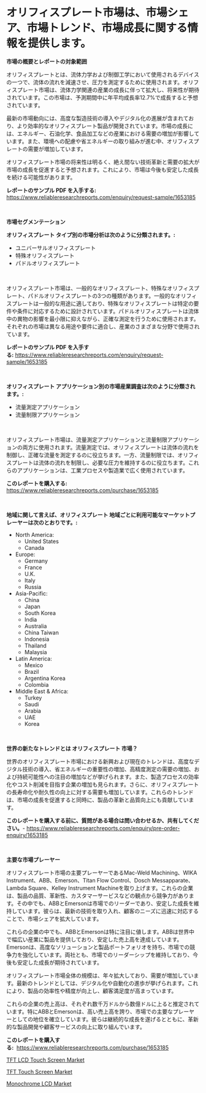 <p><h1>オリフィスプレート市場は、市場シェア、市場トレンド、市場成長に関する情報を提供します。</h1></p><p><strong>市場の概要とレポートの対象範囲</strong></p>
<p><p>オリフィスプレートとは、流体力学および制御工学において使用されるデバイスの一つで、流体の流れを減速させ、圧力を測定するために使用されます。オリフィスプレート市場は、流体力学関連の産業の成長に伴って拡大し、将来性が期待されています。この市場は、予測期間中に年平均成長率12.7%で成長すると予想されています。</p><p>最新の市場動向には、高度な製造技術の導入やデジタル化の進展が含まれており、より効率的なオリフィスプレート製品が開発されています。市場の成長には、エネルギー、石油化学、食品加工などの産業における需要の増加が影響しています。また、環境への配慮や省エネルギーの取り組みが進む中、オリフィスプレートの需要が増加しています。</p><p>オリフィスプレート市場の将来性は明るく、絶え間ない技術革新と需要の拡大が市場の成長を促進すると予想されます。これにより、市場は今後も安定した成長を続ける可能性があります。</p></p>
<p><strong>レポートのサンプル PDF を入手する:</strong> <a href="https://www.reliableresearchreports.com/enquiry/request-sample/1653185">https://www.reliableresearchreports.com/enquiry/request-sample/1653185</a></p>
<p>&nbsp;</p>
<p><strong>市場セグメンテーション</strong></p>
<p><strong>オリフィスプレート タイプ別の市場分析は次のように分類されます。:</strong></p>
<p><ul><li>ユニバーサルオリフィスプレート</li><li>特殊オリフィスプレート</li><li>パドルオリフィスプレート</li></ul></p>
<p>&nbsp;</p>
<p><p>オリフィスプレート市場は、一般的なオリフィスプレート、特殊なオリフィスプレート、パドルオリフィスプレートの3つの種類があります。一般的なオリフィスプレートは一般的な用途に適しており、特殊なオリフィスプレートは特定の要件や条件に対応するために設計されています。パドルオリフィスプレートは流体中の異物の影響を最小限に抑えながら、正確な測定を行うために使用されます。それぞれの市場は異なる用途や要件に適合し、産業のさまざまな分野で使用されています。</p></p>
<p><strong>レポートのサンプル PDF を入手する:</strong>&nbsp;<a href="https://www.reliableresearchreports.com/enquiry/request-sample/1653185">https://www.reliableresearchreports.com/enquiry/request-sample/1653185</a></p>
<p>&nbsp;</p>
<p><strong> オリフィスプレート アプリケーション別の市場産業調査は次のように分類されます。:</strong></p>
<p><ul><li>流量測定アプリケーション</li><li>流量制限アプリケーション</li></ul></p>
<p>&nbsp;</p>
<p><p>オリフィスプレート市場は、流量測定アプリケーションと流量制限アプリケーションの両方に使用されます。流量測定では、オリフィスプレートは流体の流れを制御し、正確な流量を測定するのに役立ちます。一方、流量制限では、オリフィスプレートは流体の流れを制限し、必要な圧力を維持するのに役立ちます。これらのアプリケーションは、工業プロセスや製造業で広く使用されています。</p></p>
<p><strong>このレポートを購入する:</strong>&nbsp; <a href="https://www.reliableresearchreports.com/purchase/1653185">https://www.reliableresearchreports.com/purchase/1653185</a></p>
<p>&nbsp;</p>
<p><strong>地域に関して言えば、オリフィスプレート 地域ごとに利用可能なマーケットプレーヤーは次のとおりです。:</strong></p>
<p><ul>
    <li>
        North America:
        <ul>
            <li>United States</li>
            <li>Canada</li>
        </ul>
    </li>
    <li>
        Europe:
        <ul>
            <li>Germany</li>
            <li>France</li>
            <li>U.K.</li>
            <li>Italy</li>
            <li>Russia</li>
        </ul>
    </li>
    <li>
        Asia-Pacific:
        <ul>
            <li>China</li>
            <li>Japan</li>
            <li>South Korea</li>
            <li>India</li>
            <li>Australia</li>
            <li>China Taiwan</li>
            <li>Indonesia</li>
            <li>Thailand</li>
            <li>Malaysia</li>
        </ul>
    </li>
    <li>
        Latin America:
        <ul>
            <li>Mexico</li>
            <li>Brazil</li>
            <li>Argentina Korea</li>
            <li>Colombia</li>
        </ul>
    </li>
    <li>
        Middle East & Africa:
        <ul>
            <li>Turkey</li>
            <li>Saudi</li>
            <li>Arabia</li>
            <li>UAE</li>
            <li>Korea</li>
        </ul>
    </li>
    </ul></p>
<p>&nbsp;</p>
<p><strong>世界の新たなトレンドとは オリフィスプレート 市場？</strong></p>
<p><p>世界のオリフィスプレート市場における新興および現在のトレンドは、高度なデジタル技術の導入、省エネルギーの重要性の増加、高精度測定の需要の増加、および持続可能性への注目の増加などが挙げられます。また、製造プロセスの効率化やコスト削減を目指す企業の増加も見られます。さらに、オリフィスプレートの長寿命化や耐久性の向上に対する需要も増加しています。これらのトレンドは、市場の成長を促進すると同時に、製品の革新と品質向上にも貢献しています。</p></p>
<p><strong>このレポートを購入する前に、質問がある場合は問い合わせるか、共有してください。</strong>- <a href="https://www.reliableresearchreports.com/enquiry/pre-order-enquiry/1653185">https://www.reliableresearchreports.com/enquiry/pre-order-enquiry/1653185</a></p>
<p>&nbsp;</p>
<p><strong>主要な市場プレーヤー</strong></p>
<p><p>オリフィスプレート市場の主要プレーヤーであるMac-Weld Machining、WIKA Instrument、ABB、Emerson、Titan Flow Control、Dosch Messapparate、Lambda Square、Kelley Instrument Machineを取り上げます。これらの企業は、製品の品質、革新性、カスタマーサービスなどの観点から競争力があります。その中でも、ABBとEmersonは市場でのリーダーであり、安定した成長を維持しています。彼らは、最新の技術を取り入れ、顧客のニーズに迅速に対応することで、市場シェアを拡大しています。</p><p>これらの企業の中でも、ABBとEmersonは特に注目に値します。ABBは世界中で幅広い産業に製品を提供しており、安定した売上高を達成しています。Emersonは、高度なソリューションと製品ポートフォリオを持ち、市場での競争力を強化しています。両社とも、市場でのリーダーシップを維持しており、今後も安定した成長が期待されています。</p><p>オリフィスプレート市場全体の規模は、年々拡大しており、需要が増加しています。最新のトレンドとしては、デジタル化や自動化の進歩が挙げられます。これにより、製品の効率性や精度が向上し、顧客満足度が高まっています。</p><p>これらの企業の売上高は、それぞれ数千万ドルから数億ドルに上ると推定されています。特にABBとEmersonは、高い売上高を誇り、市場での主要なプレーヤーとしての地位を確立しています。彼らは継続的な成長を遂げるとともに、革新的な製品開発や顧客サービスの向上に取り組んでいます。</p></p>
<p><strong>このレポートを購入する:</strong>&nbsp;&nbsp;<a href="https://www.reliableresearchreports.com/purchase/1653185">https://www.reliableresearchreports.com/purchase/1653185</a></p>
<p><p><a href="https://github.com/mancsybtousav/Market-Research-Report-List-1/blob/main/tft-lcd-touch-screen-market.md">TFT LCD Touch Screen Market</a></p><p><a href="https://github.com/josesg55/Market-Research-Report-List-2/blob/main/tft-touch-screen-market.md">TFT Touch Screen Market</a></p><p><a href="https://github.com/indrystar/Market-Research-Report-List-2/blob/main/monochrome-lcd-market.md">Monochrome LCD Market</a></p></p>
